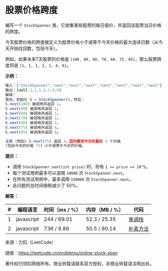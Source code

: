 # 股票价格跨度

编写一个 `StockSpanner` 类，它收集某些股票的每日报价，并返回该股票当日价格的跨度。

今天股票价格的跨度被定义为股票价格小于或等于今天价格的最大连续日数（从今天开始往回数，包括今天）。

例如，如果未来7天股票的价格是 `[100, 80, 60, 70, 60, 75, 85]`，那么股票跨度将是 `[1, 1, 1, 2, 1, 4, 6]`。

**示例：**

``` javascript
输入：["StockSpanner","next","next","next","next","next","next","next"], [[],[100],[80],[60],[70],[60],[75],[85]]
输出：[null,1,1,1,2,1,4,6]
解释：
首先，初始化 S = StockSpanner()，然后：
S.next(100) 被调用并返回 1，
S.next(80) 被调用并返回 1，
S.next(60) 被调用并返回 1，
S.next(70) 被调用并返回 2，
S.next(60) 被调用并返回 1，
S.next(75) 被调用并返回 4，
S.next(85) 被调用并返回 6。

注意 (例如) S.next(75) 返回 4，因为截至今天的最后 4 个价格
(包括今天的价格 75) 小于或等于今天的价格。
```

**提示：**

- 调用 `StockSpanner.next(int price)` 时，将有 `1 <= price <= 10^5`。
- 每个测试用例最多可以调用 `10000` 次 `StockSpanner.next`。
- 在所有测试用例中，最多调用 `150000` 次 `StockSpanner.next`。
- 此问题的总时间限制减少了 50%。

**解答：**

**#**|**编程语言**|**时间（ms / %）**|**内存（MB / %）**|**代码**
--|--|--|--|--
1|javascript|244 / 69.01|52.3 / 25.35|[单调栈](./javascript/ac_v1.js)
2|javascript|736 / 9.86|50.5 / 90.14|[朴素方法](./javascript/ac_v2.js)

来源：力扣（LeetCode）

链接：https://leetcode.cn/problems/online-stock-span

著作权归领扣网络所有。商业转载请联系官方授权，非商业转载请注明出处。
